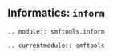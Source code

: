 ## Informatics: `inform`

```{eval-rst}
.. module:: smftools.inform
```

```{eval-rst}
.. currentmodule:: smftools
```